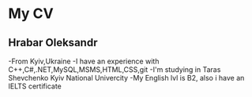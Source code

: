 # My CV

## Hrabar Oleksandr

-From Kyiv,Ukraine
-I have an experience with C++,C#,.NET,MySQL,MSMS,HTML,CSS,git
-I'm studying in Taras Shevchenko Kyiv National Univercity
-My English lvl is B2, also i have an IELTS certificate